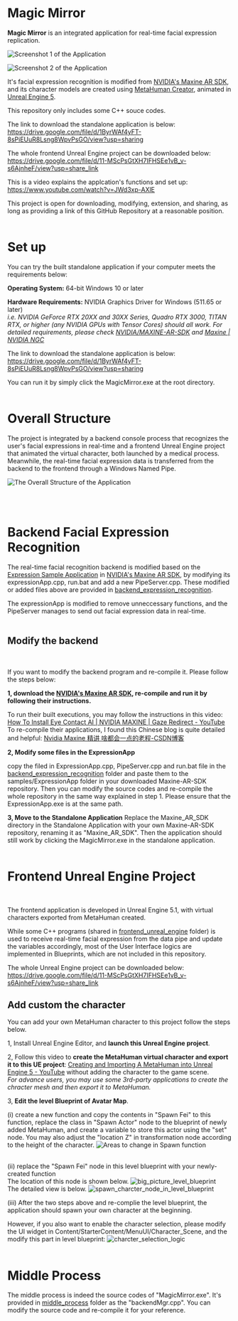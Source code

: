 # Magic Mirror

**Magic Mirror** is an integrated application for real-time facial expression replication. 

![Screenshot 1 of the Application](images/app_1.png)

![Screenshot 2 of the Application](images/app_2.png)

It's facial expression recognition is modified from [NVIDIA's Maxine AR SDK](https://github.com/NVIDIA/MAXINE-AR-SDK), and its character models are created using [MetaHuman Creator](https://metahuman.unrealengine.com/), animated in [Unreal Engine 5](https://www.unrealengine.com/en-US/unreal-engine-5).

This repository only includes some C++ souce codes.

The link to download the standalone application is below:<br>
https://drive.google.com/file/d/1ByrWAf4yFT-8sPiEUuR8Lsng8WpvPsGO/view?usp=sharing

The whole frontend Unreal Engine project can be downloaded below:<br>
https://drive.google.com/file/d/11-MScPsGtXH7IFHSEe1vB_v-s6AjnheF/view?usp=share_link

This is a video explains the applcation's functions and set up:<br>
https://www.youtube.com/watch?v=JWd3xp-AXlE

This project is open for downloading, modifying, extension, and sharing, as long as providing a link of this GitHub Repository at a reasonable position.
<br>
<br>

# Set up

You can try the built standalone application if your computer meets the requirements below:

**Operating System:** 64-bit Windows 10 or later

**Hardware Requirements:** NVIDIA Graphics Driver for Windows (511.65 or later) <br>
*i.e. NVIDIA GeForce RTX 20XX and 30XX Series, Quadro RTX 3000, TITAN RTX, or higher (any NVIDIA GPUs with Tensor Cores) should all work. For detailed requirements, please check [NVIDIA/MAXINE-AR-SDK](https://github.com/NVIDIA/MAXINE-AR-SDK) and [Maxine | NVIDIA NGC](https://catalog.ngc.nvidia.com/orgs/nvidia/teams/maxine/collections/maxine)*

The link to download the standalone application is below:
https://drive.google.com/file/d/1ByrWAf4yFT-8sPiEUuR8Lsng8WpvPsGO/view?usp=sharing

You can run it by simply click the MagicMirror.exe at the root directory.
<br>
<br>

# Overall Structure

The project is integrated by a backend console process that recognizes the user's facial expressions in real-time and a frontend Unreal Engine project that animated the virtual character, both launched by a medical process. Meanwhile, the real-time facial expression data is transferred from the backend to the frontend through a Windows Named Pipe.

![The Overall Structure of the Application](images/overall_structure.png)

<br>
<br>

# Backend Facial Expression Recognition

The real-time facial recognition backend is modified based on the [Expression Sample Application](https://github.com/NVIDIA/MAXINE-AR-SDK/tree/master/samples/ExpressionApp) in [NVIDIA's Maxine AR SDK](https://github.com/NVIDIA/MAXINE-AR-SDK), by modifying its expressionApp.cpp, run.bat and add a new PipeServer.cpp. 
These modified or added files above are provided in [backend_expression_recognition](https://github.com/Li-Jiayi-hahaha/Magic_Mirror/tree/main/backend_expression_recognition).

The expressionApp is modified to remove unneccessary functions, and the PipeServer manages to send out facial expression data in real-time.
<br>
<br>

## Modify the backend
<br>

If you want to modify the backend program and re-compile it. Please follow the steps below:

**1, download the [NVIDIA's Maxine AR SDK](https://github.com/NVIDIA/MAXINE-AR-SDK), re-compile and run it by following their instructions.**

To run their built executions, you may follow the instructions in this video: [How To Install Eye Contact AI | NVIDIA MAXINE | Gaze Redirect - YouTube](https://www.youtube.com/watch?v=LqiFEhnnA9I&list=PLNBwQu8YkHiM2iMLYaG7Y4zm_fys4WzHI&index=41) <br>
To re-compile their applications, I found this Chinese blog is quite detailed and helpful: [Nvidia Maxine 精讲 啥都会一点的老程-CSDN博客](https://blog.csdn.net/weixin_44119362/article/details/127242279)

**2, Modify some files in the ExpressionApp**

copy the filed in ExpressionApp.cpp, PipeServer.cpp and run.bat file in the [backend_expression_recognition](https://github.com/Li-Jiayi-hahaha/Magic_Mirror/tree/main/backend_expression_recognition) folder and paste them to the samples/ExpressionApp folder in your downloaded Maxine-AR-SDK repository.
Then you can modify the source codes and re-compile the whole repository in the same way explained in step 1.
Please ensure that the ExpressionApp.exe is at the same path.

**3, Move to the Standalone Application**
Replace the Maxine_AR_SDK directory in the Standalone Application with your own Maxine-AR-SDK repository, renaming it as "Maxine_AR_SDK".
Then the application should still work by clicking the MagicMirror.exe in the standalone application.
<br>
<br>

# Frontend Unreal Engine Project
<br>

The frontend application is developed in Unreal Engine 5.1, with virtual characters exported from MetaHuman created. 

While some C++ programs (shared in [frontend_unreal_engine](https://github.com/Li-Jiayi-hahaha/Magic_Mirror/tree/main/frontend_unreal_engine) folder) is used to receive real-time facial expression from the data pipe and update the variables accordingly, most of the User Interface logics are implemented in Blueprints, which are not included in this repository.

The whole Unreal Engine project can be downloaded below:
https://drive.google.com/file/d/11-MScPsGtXH7IFHSEe1vB_v-s6AjnheF/view?usp=share_link

## Add custom the character

You can add your own MetaHuman character to this project follow the steps below.

1, Install Unreal Engine Editor, and **launch this Unreal Engine project**.

2, Follow this video to **create the MetaHuman virtual character and export it to this UE project**: [Creating and Importing A MetaHuman into Unreal Engine 5 - YouTube](https://www.youtube.com/watch?v=ICJ_Y4GwZqM) without adding the character to the game scene.<br>
*For advance users, you may use some 3rd-party applications to create the chracter mesh and then export it to MetaHuman.*

3, **Edit the level Blueprint of Avatar Map**. 

(i) create a new function and copy the contents in "Spawn Fei" to this function, replace the class in "Spawn Actor" node to the blueprint of newly added MetaHuman, and create a variable to store this actor using the "set" node. You may also adjust the "location Z" in transformation node according to the height of the character.
![Areas to change in Spawn function](images/spawn_character.png)
<br>
<br>

(ii) replace the "Spawn Fei" node in this level blueprint with your newly-created function<br>
The location of this node is shown below.
![big_picture_level_blueprint](images/level_bp_overview.png)
<br>
The detailed view is below.
![spawn_charcter_node_in_level_blueprint](images/level_bp_detailed.png)


(iii) After the two steps above and re-complie the level blueprint, the application should spawn your own character at the beginning. <br>

However, if you also want to enable the character selection, please modify the UI widget in Content/StarterContent/MenuUI/Character_Scene, and the modify this part in level blueprint:
![charcter_selection_logic](images/character_selection.png)
<br>
<br>

# Middle Process

The middle process is indeed the source codes of "MagicMirror.exe". It's provided in [middle_process](https://github.com/Li-Jiayi-hahaha/Magic_Mirror/tree/main/middle_process) folder as the "backendMgr.cpp".
You can modify the source code and re-compile it for your reference.
